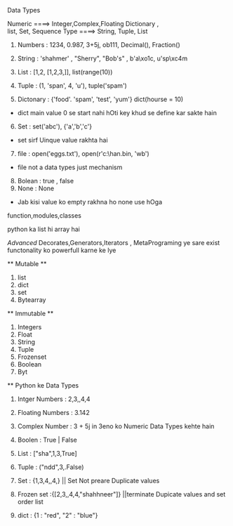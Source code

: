   
Data Types 

Numeric ====> Integer,Complex,Floating
Dictionary ,    
list, 
Set,
Sequence Type ====> String, Tuple, List




1) Numbers : 1234, 0.987,  3+5j, ob111, Decimal(), Fraction()

2) String : 'shahmer' , "Sherry", "Bob's" , b'a\xo1c, u'sp\xc4m

3) List : [1,2, [1,2,3,]],    list(range(10))
 
4) Tuple : (1, 'span', 4, 'u'), tuple('spam')

5) Dictonary : {'food'. 'spam', 'test', 'yum'} dict(hourse = 10)
* dict main value 0 se start nahi hOti key khud se define kar sakte hain 

6) Set : set('abc'), {'a','b','c'}
* set sirf Uinque value rakhta hai 

7) file : open('eggs.txt'), open(r'c:\han.bin, 'wb')
* file not a data types just mechanism 

8) Bolean : true , false
9) None : None 
* Jab kisi value ko empty rakhna ho none use hOga 

function,modules,classes

python ka list hi array hai

*Advanced*
Decorates,Generators,Iterators , MetaPrograming 
ye sare exist functonality ko powerfull karne ke lye 



** Mutable **
1) list
2) dict
3) set
4) Bytearray


** Immutable **
1) Integers
2) Float
3) String
4) Tuple
5) Frozenset
6) Boolean
7) Byt



** Python ke Data Types 
1) Intger Numbers : 2,3,,4,4
2) Floating Numbers : 3.142
3) Complex Number : 3 + 5j
in 3eno ko Numeric Data Types kehte hain


4) Boolen : True | False
5) List : ["sha",1,3,True]
6) Tuple : ("ndd",3,.False)
7) Set : {1,3,4,,4,} || Set  Not preare Duplicate values 
8) Frozen set :{[2,3,,4,4,"shahhneer"]}   ||terminate Dupicate values and set order list 
9) dict : {1 : "red", "2" : "blue"}
